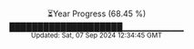 <p align="center">
⏳Year Progress (68.45 %) <br>
████████████████████▁▁▁▁▁▁▁▁▁▁ <br>
<sub>Updated: Sat, 07 Sep 2024 12:34:45 GMT</sub>
</p>

